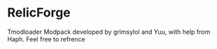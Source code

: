 # RelicForge
Tmodloader Modpack developed by grimsylol and Yuu, with help from Haph.
Feel free to refrence
